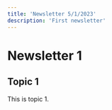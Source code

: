 ```yaml
---
title: 'Newsletter 5/1/2023'
description: 'First newsletter'
---
```


# Newsletter 1

## Topic 1

This is topic 1.
